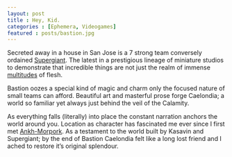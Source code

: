 ```yaml
---
layout: post
title : Hey, Kid. 
categories : [Ephemera, Videogames]
featured : posts/bastion.jpg
---
```

Secreted away in a house in San Jose is a 7 strong team conversely ordained [Supergiant](http://supergiantgames.com/). The latest in a prestigious lineage of miniature studios to demonstrate that incredible things are not just the realm of immense [multitudes](http://www.joystiq.com/2009/05/19/how-many-people-are-working-on-assassins-creed-2-a-lot/) of flesh.

Bastion oozes a special kind of magic and charm only the focused nature of small teams can afford. Beautiful art and masterful prose forge Caelondia; a world so familiar yet always just behind the veil of the Calamity. 

As everything falls (literally) into place the constant narration anchors the world around you. Location as character has fascinated me ever since I first met [Ankh-Morpork](http://en.wikipedia.org/wiki/Ankh-Morpork). As a testament to the world built by Kasavin and Supergiant; by the end of Bastion Caelondia felt like a long lost friend and I ached to restore it’s original splendour.